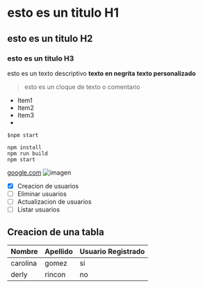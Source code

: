 # esto es un titulo H1
## esto es un titulo H2
### esto es un titulo H3
esto es un texto descriptivo **texto en negrita** **texto personalizado**
> esto es un cloque de texto o comentario
- Item1
- Item2
- Item3
-
`$npm start`
```
npm install
npm run build
npm start
```
[google.com](https://www.google.com/)
![imagen](https://co.pinterest.com/pin/686024955768788428/)
- [x] Creacion de usuarios
- [ ] Eliminar usuarios
- [ ] Actualizacion de usuarios 
- [ ] Listar usuarios

## Creacion de una tabla
| Nombre | Apellido | Usuario Registrado
|-----------|------------|--------------
|carolina | gomez | si
|derly | rincon | no 


